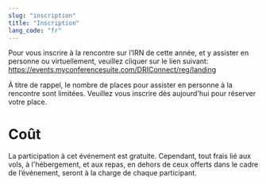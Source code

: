 ```yaml
---
slug: "inscription"
title: "Inscription"
lang_code: "fr"
---
```


Pour vous inscrire à la rencontre sur l’IRN de cette année, et y assister en personne ou virtuellement, veuillez cliquer sur le lien suivant: https://events.myconferencesuite.com/DRIConnect/reg/landing

À titre de rappel, le nombre de places pour assister en personne à la rencontre sont limitées. Veuillez vous inscrire dès aujourd'hui pour réserver votre place. 

# Coût 

La participation à cet événement est gratuite. Cependant, tout frais lié aux vols, à l'hébergement, et aux repas, en dehors de ceux offerts dans le cadre de l’événement, seront à la charge de chaque participant.  
